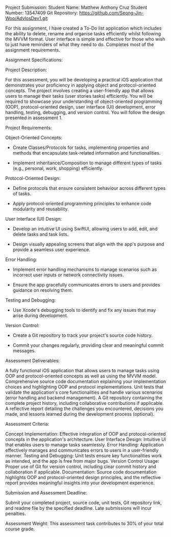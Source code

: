 Project Submission: 
Student Name: Matthew Anthony Cruz
Student Number: 13547409
Git Repository: https://github.com/Seong-Jin-Woo/AdvIosDev1.git

For this assignment, I have created a To-Do list application which includes the ability to delete, rename and organise tasks efficiently whilst following the MVVM format. User interface is simple and effective for those who wish to just have reminders of what they need to do. Completes most of the assignment requirements. 

Assignment Specifications:

Project Description:

For this assessment, you will be developing a practical iOS application that demonstrates your proficiency in applying object and protocol-oriented concepts. The project involves creating a user-friendly app that allows users to manage their tasks (user stories tasks) efficiently. You will be required to showcase your understanding of object-oriented programming (OOP), protocol-oriented design, user interface (UI) development, error handling, testing, debugging, and version control. You will follow the design presented in assessment 1.

Project Requirements:
 

Object-Oriented Concepts:
   - Create Classes/Protocols for tasks, implementing properties and methods that encapsulate task-related information and functionalities.

   - Implement inheritance/Composition to manage different types of tasks (e.g., personal, work, shopping) efficiently.

 

Protocol-Oriented Design:
   - Define protocols that ensure consistent behaviour across different types of tasks.

   - Apply protocol-oriented programming principles to enhance code modularity and reusability.

 

User Interface (UI) Design:
   - Develop an intuitive UI using SwiftUI, allowing users to add, edit, and delete tasks and task lists.

   - Design visually appealing screens that align with the app's purpose and provide a seamless user experience.

 

Error Handling:
   - Implement error handling mechanisms to manage scenarios such as incorrect user inputs or network connectivity issues.

   - Ensure the app gracefully communicates errors to users and provides guidance on resolving them.

 

Testing and Debugging:
   

   - Use Xcode's debugging tools to identify and fix any issues that may arise during development.

 

Version Control:
   - Create a Git repository to track your project's source code history.

   - Commit your changes regularly, providing clear and meaningful commit messages.

 

Assessment Deliverables:
 

A fully functional iOS application that allows users to manage tasks using OOP and protocol-oriented concepts as well as using the MVVM model.
Comprehensive source code documentation explaining your implementation choices and highlighting OOP and protocol implementations.
Unit tests that validate the application's core functionalities and handle various scenarios (error handling and backend management).
A Git repository containing the complete project history, including collaborative contributions if applicable.
A reflective report detailing the challenges you encountered, decisions you made, and lessons learned during the development process (optional).
 

Assessment Criteria:
 

Concept Implementation: Effective integration of OOP and protocol-oriented concepts in the application's architecture.
User Interface Design: Intuitive UI that enables users to manage tasks seamlessly.
Error Handling: Application effectively manages and communicates errors to users in a user-friendly manner.
Testing and Debugging: Unit tests ensure key functionalities work as intended, and the app is free from major bugs.
Version Control Usage: Proper use of Git for version control, including clear commit history and collaboration if applicable.
Documentation: Source code documentation highlights OOP and protocol-oriented design principles, and the reflective report provides meaningful insights into your development experience.
 

Submission and Assessment Deadline:

Submit your completed project, source code, unit tests, Git repository link, and readme file by the specified deadline. Late submissions will incur penalties.

 

Assessment Weight:
This assessment task contributes to 30% of your total course grade.
